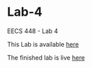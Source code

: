 # Lab-4

EECS 448 - Lab 4


This Lab is available [here](https://wiki.ittc.ku.edu/ittc_wiki/index.php?title=EECS448:Lab4&oldid=19921)

The finished lab is live [here](https://people.eecs.ku.edu/~b843s521/EECS448/Lab-4/)
